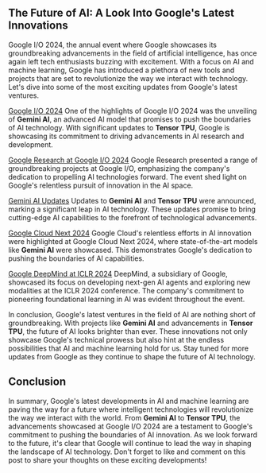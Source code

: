 ## The Future of AI: A Look Into Google's Latest Innovations

Google I/O 2024, the annual event where Google showcases its groundbreaking advancements in the field of artificial intelligence, has once again left tech enthusiasts buzzing with excitement. With a focus on AI and machine learning, Google has introduced a plethora of new tools and projects that are set to revolutionize the way we interact with technology. Let's dive into some of the most exciting updates from Google's latest ventures.

[Google I/O 2024](https://io.google/2024/explore/?q=ai)
One of the highlights of Google I/O 2024 was the unveiling of **Gemini AI**, an advanced AI model that promises to push the boundaries of AI technology. With significant updates to **Tensor TPU**, Google is showcasing its commitment to driving advancements in AI research and development.

[Google Research at Google I/O 2024](https://research.google/blog/google-research-at-google-io-2024/)
Google Research presented a range of groundbreaking projects at Google I/O, emphasizing the company's dedication to propelling AI technologies forward. The event shed light on Google's relentless pursuit of innovation in the AI space.

[Gemini AI Updates](https://www.cnbc.com/2024/05/14/google-io-2024-ai-gemini.html)
Updates to **Gemini AI** and **Tensor TPU** were announced, marking a significant leap in AI technology. These updates promise to bring cutting-edge AI capabilities to the forefront of technological advancements.

[Google Cloud Next 2024](https://technologymagazine.com/ai-and-machine-learning/google-cloud-next-2024-pushing-the-next-frontier-of-ai)
Google Cloud's relentless efforts in AI innovation were highlighted at Google Cloud Next 2024, where state-of-the-art models like **Gemini AI** were showcased. This demonstrates Google's dedication to pushing the boundaries of AI capabilities.

[Google DeepMind at ICLR 2024](https://deepmind.google/discover/blog/google-deepmind-at-iclr-2024/)
DeepMind, a subsidiary of Google, showcased its focus on developing next-gen AI agents and exploring new modalities at the ICLR 2024 conference. The company's commitment to pioneering foundational learning in AI was evident throughout the event.

In conclusion, Google's latest ventures in the field of AI are nothing short of groundbreaking. With projects like **Gemini AI** and advancements in **Tensor TPU**, the future of AI looks brighter than ever. These innovations not only showcase Google's technical prowess but also hint at the endless possibilities that AI and machine learning hold for us. Stay tuned for more updates from Google as they continue to shape the future of AI technology.

## Conclusion
In summary, Google's latest developments in AI and machine learning are paving the way for a future where intelligent technologies will revolutionize the way we interact with the world. From **Gemini AI** to **Tensor TPU**, the advancements showcased at Google I/O 2024 are a testament to Google's commitment to pushing the boundaries of AI innovation. As we look forward to the future, it's clear that Google will continue to lead the way in shaping the landscape of AI technology. Don't forget to like and comment on this post to share your thoughts on these exciting developments!